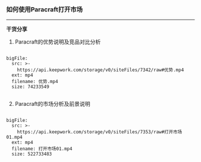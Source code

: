 <style>
  .markdown-body hr {
    height: 1px;
  }
</style>
### 如何使用Paracraft打开市场
---

**干货分享**

1. Paracraft的优势说明及竞品对比分析

```@BigFile

bigFile:
  src: >-
    https://api.keepwork.com/storage/v0/siteFiles/7342/raw#优势.mp4
  ext: mp4
  filename: 优势.mp4
  size: 74233549
          
```



2. Paracraft的市场分析及前景说明

```@BigFile

bigFile:
  src: >-
    https://api.keepwork.com/storage/v0/siteFiles/7353/raw#打开市场01.mp4
  ext: mp4
  filename: 打开市场01.mp4
  size: 522733483
          
```